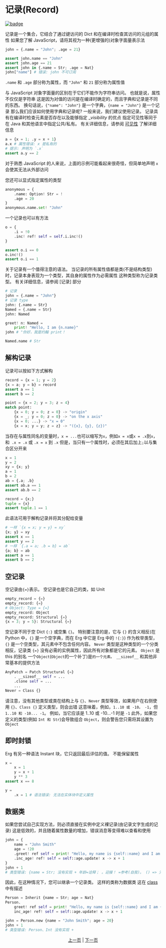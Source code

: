 # 记录(Record)

[![badge](https://img.shields.io/endpoint.svg?url=https%3A%2F%2Fgezf7g7pd5.execute-api.ap-northeast-1.amazonaws.com%2Fdefault%2Fsource_up_to_date%3Fowner%3Derg-lang%26repos%3Derg%26ref%3Dmain%26path%3Ddoc/EN/syntax/13_record.md%26commit_hash%3D51de3c9d5a9074241f55c043b9951b384836b258)](https://gezf7g7pd5.execute-api.ap-northeast-1.amazonaws.com/default/source_up_to_date?owner=erg-lang&repos=erg&ref=main&path=doc/EN/syntax/13_record.md&commit_hash=51de3c9d5a9074241f55c043b9951b384836b258)

记录是一个集合，它结合了通过键访问的 Dict 和在编译时检查其访问的元组的属性
如果您了解 JavaScript，请将其视为一种(更增强的)对象字面量表示法

```python
john = {.name = "John"; .age = 21}

assert john.name == "John"
assert john.age == 21
assert john in {.name = Str; .age = Nat}
john["name"] # 错误: john 不可订阅
```

`.name` 和 `.age` 部分称为属性，而 `"John"` 和 `21` 部分称为属性值

与 JavaScript 对象字面量的区别在于它们不能作为字符串访问。 也就是说，属性不仅仅是字符串
这是因为对值的访问是在编译时确定的，而且字典和记录是不同的东西。 换句话说，`{"name": "John"}` 是一个字典，`{name = "John"}` 是一个记录
那么我们应该如何使用字典和记录呢?
一般来说，我们建议使用记录。 记录具有在编译时检查元素是否存在以及能够指定 __visibility_ 的优点
指定可见性等同于在 Java 和其他语言中指定公共/私有。 有关详细信息，请参阅 [可见性](./19_visibility.md) 了解详细信息

```python
a = {x = 1; .y = x + 1}
a.x # 属性错误: x 是私有的
# 提示: 声明为 `.x`
assert a.y == 2
```

对于熟悉 JavaScript 的人来说，上面的示例可能看起来很奇怪，但简单地声明 `x` 会使其无法从外部访问

您还可以显式指定属性的类型

```python
anonymous = {
    .name: Option! Str = !
    .age = 20
}
anonymous.name.set! "John"
```

一个记录也可以有方法

```python
o = {
    .i = !0
    .inc! ref! self = self.i.inc!()
}

assert o.i == 0
o.inc!()
assert o.i == 1
```

关于记录有一个值得注意的语法。 当记录的所有属性值都是类(不是结构类型)时，记录本身表现为一个类型，其自身的属性作为必需属性
这种类型称为记录类型。 有关详细信息，请参阅 [记录] 部分

```python
# 记录
john = {.name = "John"}
# 记录 type
john: {.name = Str}
Named = {.name = Str}
john: Named

greet! n: Named =
    print! "Hello, I am {n.name}"
john # "你好，我是约翰 print！

Named.name # Str
```

## 解构记录

记录可以按如下方式解构

```python
record = {x = 1; y = 2}
{x = a; y = b} = record
assert a == 1
assert b == 2

point = {x = 2; y = 3; z = 4}
match point:
    {x = 0; y = 0; z = 0} -> "origin"
    {x = _; y = 0; z = 0} -> "on the x axis"
    {x = 0; ...} -> "x = 0"
    {x = x; y = y; z = z} -> "({x}, {y}, {z})"
```

当存在与属性同名的变量时，`x = ...`也可以缩写为`x`，例如`x = x`或`x = .x`到`x`，和` .x = .x` 或 `.x = x` 到 `.x`
但是，当只有一个属性时，必须在其后加上`;`以与集合区分开来

```python
x = 1
y = 2
xy = {x; y}
a = 1
b = 2
ab = {.a; .b}
assert ab.a == 1
assert ab.b == 2

record = {x;}
tuple = {x}
assert tuple.1 == 1
```

此语法可用于解构记录并将其分配给变量

```python
# 一样 `{x = x; y = y} = xy`
{x; y} = xy
assert x == 1
assert y == 2
# 一样 `{.a = a; .b = b} = ab`
{a; b} = ab
assert a == 1
assert b == 2
```

## 空记录

空记录由`{=}`表示。 空记录也是它自己的类，如 Unit

```python
empty_record = {=}
empty_record: {=}
# Object: Type = {=}
empty_record: Object
empty_record: Structural {=}
{x = 3; y = 5}: Structural {=}
```

空记录不同于空 Dict `{:}` 或空集 `{}`。 特别要注意的是，它与 `{}` 的含义相反(在 Python 中，`{}` 是一个空字典，而在 Erg 中它是 Erg 中的 `!{:}`)
作为枚举类型，`{}` 是一个空类型，其元素中不包含任何内容。 `Never` 类型是这种类型的一个分类
相反，记录类 `{=}` 没有必需的实例属性，因此所有对象都是它的元素。 `Object` 是 this 的别名
一个`Object`(`Object`的一个补丁)是`的一个元素。 __sizeof__` 和其他非常基本的提供方法

```python
AnyPatch = Patch Structural {=}
    . __sizeof__ self = ...
    .clone self = ...
    ...
Never = Class {}
```

请注意，没有其他类型或类在结构上与 `{}`、`Never` 类型等效，如果用户在右侧使用 `{}`、`Class {}` 定义类型，则会出错
这意味着，例如，`1..10 或 -10。 -1`，但 `1..10 和 -10... -1`。 例如，当它应该是 1..10 或 -10...-1 时是 `-1`
此外，如果您定义的类型(例如 `Int 和 Str`)会导致组合 `Object`，则会警告您只需将其设置为 `Object`

## 即时封锁

Erg 有另一种语法 Instant 块，它只返回最后评估的值。 不能保留属性

```python
x =
    x = 1
    y = x + 1
    y ** 3
assert x == 8

y =
    .x = 1 # 语法错误: 无法在实体块中定义属性
```

## 数据类

如果您尝试自己实现方法，则必须直接在实例中定义裸记录(由记录文字生成的记录)
这是低效的，并且随着属性数量的增加，错误消息等变得难以查看和使用

```python
john = {
    name = "John Smith"
    age = !20
    .greet! ref self = print! "Hello, my name is {self::name} and I am {self::age} years old."
    .inc_age! ref! self = self::age.update! x -> x + 1
}
john + 1
# 类型错误: {name = Str; 没有实现 + 年龄=诠释； 。迎接！ =参考(自我)。 () => 无； inc_age！ =参考！ () => 无}, 整数
```

因此，在这种情况下，您可以继承一个记录类。 这样的类称为数据类
这在 [class](./type/04_class.md) 中有描述

```python
Person = Inherit {name = Str; age = Nat}
Person.
    greet! ref self = print! "Hello, my name is {self::name} and I am {self::age} years old."
    inc_age! ref! self = self::age.update! x -> x + 1

john = Person.new {name = "John Smith"; age = 20}
john + 1
# 类型错误: Person、Int 没有实现 +
```

<p align='center'>
    <a href='./12_tuple.md'>上一页</a> | <a href='./14_set.md'>下一页</a>
</p>
